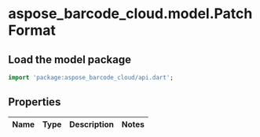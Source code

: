 # aspose_barcode_cloud.model.PatchFormat

## Load the model package
```dart
import 'package:aspose_barcode_cloud/api.dart';
```

## Properties
Name | Type | Description | Notes
------------ | ------------- | ------------- | -------------


